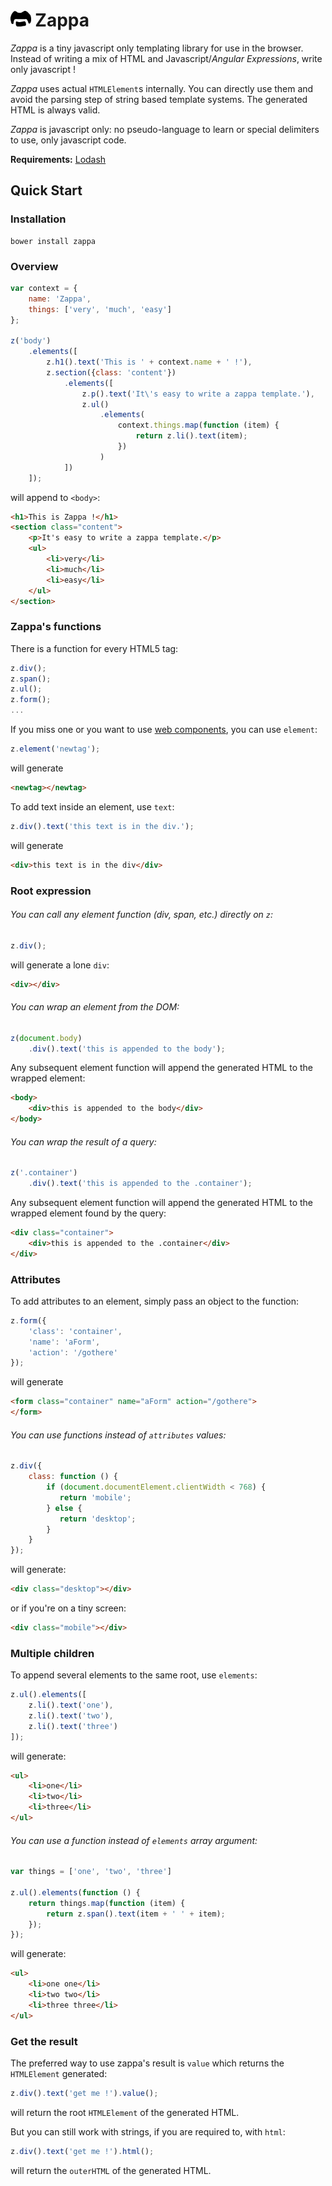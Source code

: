 # <img src="https://raw.githubusercontent.com/giann/zappa/master/logo.png" alt="Zappa" height="25"> Zappa

*Zappa* is a tiny javascript only templating library for use in the browser. Instead of writing a mix of HTML and Javascript/*Angular Expressions*, write only javascript !

*Zappa* uses actual `HTMLElement`s internally. You can directly use them and avoid the parsing step of string based template systems. The generated HTML is always valid.

*Zappa* is javascript only: no pseudo-language to learn or special delimiters to use, only javascript code.

**Requirements:** [Lodash](http://lodash.com/)

## Quick Start

### Installation

```shell
bower install zappa
```

### Overview

```javascript
var context = {
    name: 'Zappa',
    things: ['very', 'much', 'easy']
};

z('body')
    .elements([
        z.h1().text('This is ' + context.name + ' !'),
        z.section({class: 'content'})
            .elements([
                z.p().text('It\'s easy to write a zappa template.'),
                z.ul()
                    .elements(
                        context.things.map(function (item) {
                            return z.li().text(item); 
                        })
                    )
            ])
    ]);
```

will append to `<body>`:

```html
<h1>This is Zappa !</h1>
<section class="content">
    <p>It's easy to write a zappa template.</p>
    <ul>
        <li>very</li>
        <li>much</li>
        <li>easy</li>
    </ul>
</section>
```

### Zappa's functions

There is a function for every HTML5 tag:

```javascript
z.div();
z.span();
z.ul();
z.form();
...
```

If you miss one or you want to use [web components](http://www.polymer-project.org/), you can use `element`:


```javascript
z.element('newtag');
```

will generate

```html
<newtag></newtag>
```

To add text inside an element, use `text`:

```javascript
z.div().text('this text is in the div.');
```

will generate

```html
<div>this text is in the div</div>
```

### Root expression

###### You can call any element function (div, span, etc.) directly on `z`:

```javascript
z.div();
```

will generate a lone `div`:

```html
<div></div>
````

###### You can wrap an element from the DOM:

```javascript
z(document.body)
    .div().text('this is appended to the body');
```

Any subsequent element function will append the generated HTML to the wrapped element:

```html
<body>
    <div>this is appended to the body</div> 
</body>
````

###### You can wrap the result of a query:

```javascript
z('.container')
    .div().text('this is appended to the .container');
```

Any subsequent element function will append the generated HTML to the wrapped element found by the query:

```html
<div class="container">
    <div>this is appended to the .container</div> 
</div>
````

### Attributes

To add attributes to an element, simply pass an object to the function:

```javascript
z.form({
    'class': 'container',
    'name': 'aForm',
    'action': '/gothere'
});
```

will generate

```html
<form class="container" name="aForm" action="/gothere">
</form>
```

###### You can use functions instead of `attributes` values:

```javascript
z.div({
    class: function () {
        if (document.documentElement.clientWidth < 768) {
           return 'mobile';
        } else {
           return 'desktop';
        }
    }
});
```

will generate:

```html
<div class="desktop"></div>
```

or if you're on a tiny screen:

```html
<div class="mobile"></div>
```

### Multiple children

To append several elements to the same root, use `elements`:

```javascript
z.ul().elements([
    z.li().text('one'),
    z.li().text('two'),
    z.li().text('three')
]);
```

will generate:

```html
<ul>
    <li>one</li>
    <li>two</li>
    <li>three</li>
</ul>
````

###### You can use a function instead of `elements` array argument:

```javascript
var things = ['one', 'two', 'three']

z.ul().elements(function () {
    return things.map(function (item) {
        return z.span().text(item + ' ' + item);
    });
});
```

will generate:

```html
<ul>
    <li>one one</li>
    <li>two two</li>
    <li>three three</li>
</ul>
```

### Get the result

The preferred way to use zappa's result is `value` which returns the `HTMLElement` generated:

```javascript
z.div().text('get me !').value();
```

will return the root `HTMLElement` of the generated HTML.

But you can still work with strings, if you are required to, with `html`:

```javascript
z.div().text('get me !').html();
```
will return the `outerHTML` of the generated HTML.
